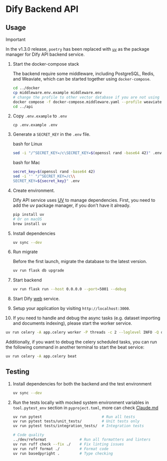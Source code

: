 # Dify Backend API

## Usage

> [!IMPORTANT]
>
> In the v1.3.0 release, `poetry` has been replaced with
> [`uv`](https://docs.astral.sh/uv/) as the package manager
> for Dify API backend service.

1. Start the docker-compose stack

   The backend require some middleware, including PostgreSQL, Redis, and Weaviate, which can be started together using `docker-compose`.

   ```bash
   cd ../docker
   cp middleware.env.example middleware.env
   # change the profile to other vector database if you are not using weaviate
   docker compose -f docker-compose.middleware.yaml --profile weaviate -p dify up -d
   cd ../api
   ```

1. Copy `.env.example` to `.env`

   ```cli
   cp .env.example .env
   ```

1. Generate a `SECRET_KEY` in the `.env` file.

   bash for Linux

   ```bash for Linux
   sed -i "/^SECRET_KEY=/c\SECRET_KEY=$(openssl rand -base64 42)" .env
   ```

   bash for Mac

   ```bash for Mac
   secret_key=$(openssl rand -base64 42)
   sed -i '' "/^SECRET_KEY=/c\\
   SECRET_KEY=${secret_key}" .env
   ```

1. Create environment.

   Dify API service uses [UV](https://docs.astral.sh/uv/) to manage dependencies.
   First, you need to add the uv package manager, if you don't have it already.

   ```bash
   pip install uv
   # Or on macOS
   brew install uv
   ```

1. Install dependencies

   ```bash
   uv sync --dev
   ```

1. Run migrate

   Before the first launch, migrate the database to the latest version.

   ```bash
   uv run flask db upgrade
   ```

1. Start backend

   ```bash
   uv run flask run --host 0.0.0.0 --port=5001 --debug
   ```

1. Start Dify [web](../web) service.

1. Setup your application by visiting `http://localhost:3000`.

1. If you need to handle and debug the async tasks (e.g. dataset importing and documents indexing), please start the worker service.

```bash
uv run celery -A app.celery worker -P threads -c 2 --loglevel INFO -Q dataset,mail,ops_trace,app_deletion,plugin,workflow_storage,conversation,priority_pipeline,pipeline
```

Additionally, if you want to debug the celery scheduled tasks, you can run the following command in another terminal to start the beat service:

```bash
uv run celery -A app.celery beat
```

## Testing

1. Install dependencies for both the backend and the test environment

   ```bash
   uv sync --dev
   ```

1. Run the tests locally with mocked system environment variables in `tool.pytest_env` section in `pyproject.toml`, more can check [Claude.md](../CLAUDE.md)

   ```bash
   uv run pytest                           # Run all tests
   uv run pytest tests/unit_tests/         # Unit tests only
   uv run pytest tests/integration_tests/  # Integration tests

   # Code quality
   ../dev/reformat               # Run all formatters and linters
   uv run ruff check --fix ./    # Fix linting issues
   uv run ruff format ./         # Format code
   uv run basedpyright .         # Type checking
   ```
